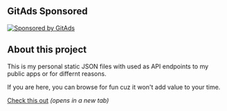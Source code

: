 ## GitAds Sponsored
[![Sponsored by GitAds](https://gitads.dev/v1/ad-serve?source=hotheadhacker/json-data@github)](https://gitads.dev/v1/ad-track?source=hotheadhacker/json-data@github)


<!-- GitAds-Verify: P9ANXMGBLF9BL2B29UN4EUVL9I6BX9M7 -->
## About this project
This is my personal static JSON files with used as API endpoints to my public apps or for differnt reasons.

If you are here, you can browse for fun cuz it won't add value to your time.

[Check this out](https://example.com) _(opens in a new tab)_

